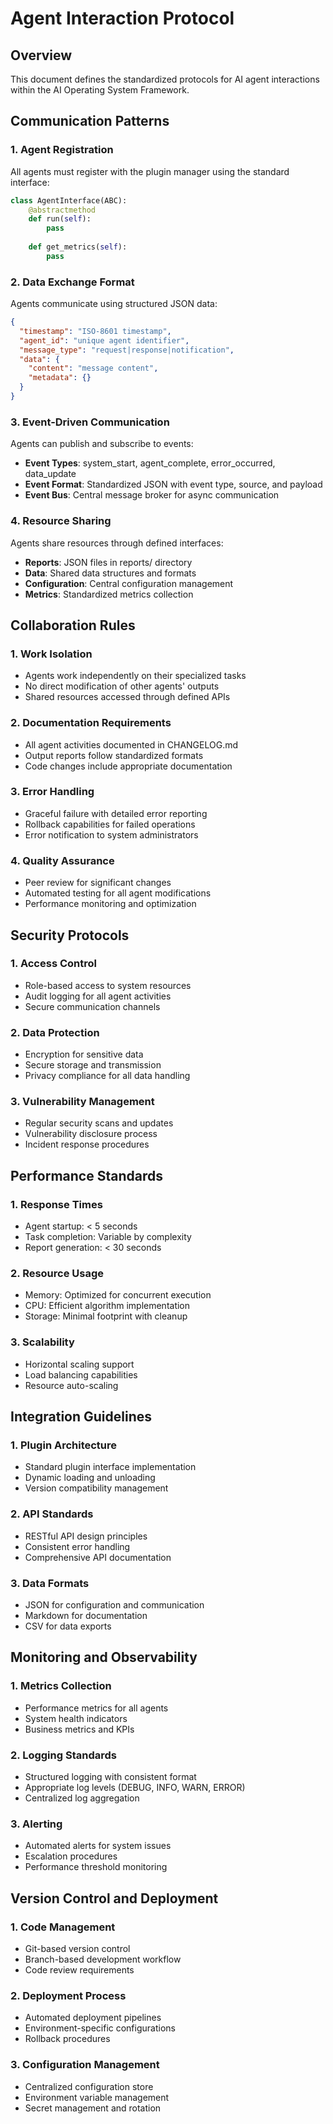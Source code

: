 # Agent Interaction Protocol

## Overview

This document defines the standardized protocols for AI agent interactions within the AI Operating System Framework.

## Communication Patterns

### 1. Agent Registration

All agents must register with the plugin manager using the standard interface:

```python
class AgentInterface(ABC):
    @abstractmethod
    def run(self):
        pass
    
    def get_metrics(self):
        pass
```

### 2. Data Exchange Format

Agents communicate using structured JSON data:

```json
{
  "timestamp": "ISO-8601 timestamp",
  "agent_id": "unique agent identifier",
  "message_type": "request|response|notification",
  "data": {
    "content": "message content",
    "metadata": {}
  }
}
```

### 3. Event-Driven Communication

Agents can publish and subscribe to events:

- **Event Types**: system_start, agent_complete, error_occurred, data_update
- **Event Format**: Standardized JSON with event type, source, and payload
- **Event Bus**: Central message broker for async communication

### 4. Resource Sharing

Agents share resources through defined interfaces:

- **Reports**: JSON files in reports/ directory
- **Data**: Shared data structures and formats
- **Configuration**: Central configuration management
- **Metrics**: Standardized metrics collection

## Collaboration Rules

### 1. Work Isolation

- Agents work independently on their specialized tasks
- No direct modification of other agents' outputs
- Shared resources accessed through defined APIs

### 2. Documentation Requirements

- All agent activities documented in CHANGELOG.md
- Output reports follow standardized formats
- Code changes include appropriate documentation

### 3. Error Handling

- Graceful failure with detailed error reporting
- Rollback capabilities for failed operations
- Error notification to system administrators

### 4. Quality Assurance

- Peer review for significant changes
- Automated testing for all agent modifications
- Performance monitoring and optimization

## Security Protocols

### 1. Access Control

- Role-based access to system resources
- Audit logging for all agent activities
- Secure communication channels

### 2. Data Protection

- Encryption for sensitive data
- Secure storage and transmission
- Privacy compliance for all data handling

### 3. Vulnerability Management

- Regular security scans and updates
- Vulnerability disclosure process
- Incident response procedures

## Performance Standards

### 1. Response Times

- Agent startup: < 5 seconds
- Task completion: Variable by complexity
- Report generation: < 30 seconds

### 2. Resource Usage

- Memory: Optimized for concurrent execution
- CPU: Efficient algorithm implementation
- Storage: Minimal footprint with cleanup

### 3. Scalability

- Horizontal scaling support
- Load balancing capabilities
- Resource auto-scaling

## Integration Guidelines

### 1. Plugin Architecture

- Standard plugin interface implementation
- Dynamic loading and unloading
- Version compatibility management

### 2. API Standards

- RESTful API design principles
- Consistent error handling
- Comprehensive API documentation

### 3. Data Formats

- JSON for configuration and communication
- Markdown for documentation
- CSV for data exports

## Monitoring and Observability

### 1. Metrics Collection

- Performance metrics for all agents
- System health indicators
- Business metrics and KPIs

### 2. Logging Standards

- Structured logging with consistent format
- Appropriate log levels (DEBUG, INFO, WARN, ERROR)
- Centralized log aggregation

### 3. Alerting

- Automated alerts for system issues
- Escalation procedures
- Performance threshold monitoring

## Version Control and Deployment

### 1. Code Management

- Git-based version control
- Branch-based development workflow
- Code review requirements

### 2. Deployment Process

- Automated deployment pipelines
- Environment-specific configurations
- Rollback procedures

### 3. Configuration Management

- Centralized configuration store
- Environment variable management
- Secret management and rotation
